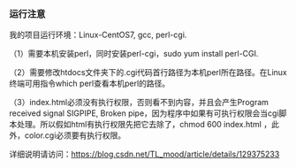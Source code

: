 ### 运行注意

我的项目运行环境：Linux-CentOS7, gcc, perl-cgi.

（1）需要本机安装perl，同时安装perl-cgi，sudo yum install perl-CGI.

（2）需要修改htdocs文件夹下的.cgi代码首行路径为本机perl所在路径。在Linux终端可用指令which perl查看本机perl的路径。

（3）index.html必须没有执行权限，否则看不到内容，并且会产生Program received signal SIGPIPE, Broken pipe，因为程序中如果有可执行权限会当cgi脚本处理。所以假如html有执行权限先把它去除了，chmod 600 index.html ，此外，color.cgi必须要有执行权限。

详细说明请访问：https://blog.csdn.net/TL_mood/article/details/129375233

